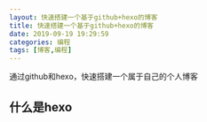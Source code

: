 ```yaml
---
layout: 快速搭建一个基于github+hexo的博客
title: 快速搭建一个基于github+hexo的博客
date: 2019-09-19 19:29:59
categories: 编程
tags: [博客,编程]
---
```

通过github和hexo，快速搭建一个属于自己的个人博客
<!-- more -->
## 什么是hexo

